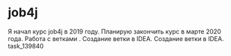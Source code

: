 # job4j

Я начал курс job4j в 2019 году. Планирую закончить курс в марте 2020 года.
Работа с ветками .
Создание ветки в IDEA.
Создание ветки в IDEA. task_139840